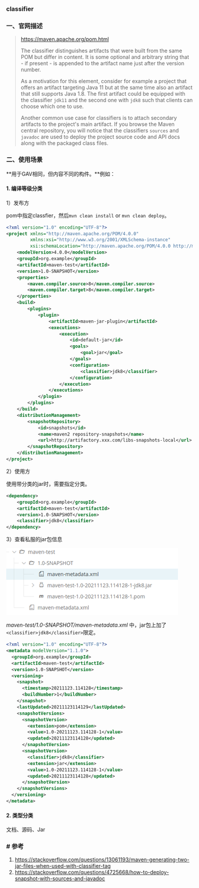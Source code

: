 ### classifier

### 一、官网描述

> https://maven.apache.org/pom.html
> 
> The classifier distinguishes artifacts that were built from the same POM but differ in content. It is some optional and arbitrary string that - if present - is appended to the artifact name just after the version number.
> 
> As a motivation for this element, consider for example a project that offers an artifact targeting Java 11 but at the same time also an artifact that still supports Java 1.8. The first artifact could be equipped with the classifier `jdk11` and the second one with `jdk8` such that clients can choose which one to use.
> 
> Another common use case for classifiers is to attach secondary artifacts to the project's main artifact. If you browse the Maven central repository, you will notice that the classifiers `sources` and `javadoc` are used to deploy the project source code and API docs along with the packaged class files.

### 二、使用场景

**用于GAV相同，但内容不同的构件。**例如：

#### 1. 编译等级分类

1）发布方

pom中指定classfier，然后`mvn clean install` or `mvn clean deploy`。

```xml
<?xml version="1.0" encoding="UTF-8"?>
<project xmlns="http://maven.apache.org/POM/4.0.0"
         xmlns:xsi="http://www.w3.org/2001/XMLSchema-instance"
         xsi:schemaLocation="http://maven.apache.org/POM/4.0.0 http://maven.apache.org/xsd/maven-4.0.0.xsd">
    <modelVersion>4.0.0</modelVersion>
    <groupId>org.example</groupId>
    <artifactId>maven-test</artifactId>
    <version>1.0-SNAPSHOT</version>
    <properties>
        <maven.compiler.source>8</maven.compiler.source>
        <maven.compiler.target>8</maven.compiler.target>
    </properties>
    <build>
        <plugins>
            <plugin>
                <artifactId>maven-jar-plugin</artifactId>
                <executions>
                    <execution>
                        <id>default-jar</id>
                        <goals>
                            <goal>jar</goal>
                        </goals>
                        <configuration>
                            <classifier>jdk8</classifier>
                        </configuration>
                    </execution>
                </executions>
            </plugin>
        </plugins>
    </build>
    <distributionManagement>
        <snapshotRepository>
            <id>snapshots</id>
            <name>maven2 repository-snapshots</name>
            <url>http://artifactory.xxx.com/libs-snapshots-local</url>
        </snapshotRepository>
    </distributionManagement>
</project>
```

2）使用方

使用带分类的jar时，需要指定分类。

```xml
<dependency>
    <groupId>org.example</groupId>
    <artifactId>maven-test</artifactId>
    <version>1.0-SNAPSHOT</version>
    <classifier>jdk8</classifier>
</dependency>
```

3）查看私服的jar包信息

![image-20211123195419329](pic/image-20211123195419329.png)

*maven-test/1.0-SNAPSHOT/maven-metadata.xml* 中，jar包上加了`<classifier>jdk8</classifier>`限定。

```xml
<?xml version="1.0" encoding="UTF-8"?>
<metadata modelVersion="1.1.0">
  <groupId>org.example</groupId>
  <artifactId>maven-test</artifactId>
  <version>1.0-SNAPSHOT</version>
  <versioning>
    <snapshot>
      <timestamp>20211123.114128</timestamp>
      <buildNumber>1</buildNumber>
    </snapshot>
    <lastUpdated>20211123114129</lastUpdated>
    <snapshotVersions>
      <snapshotVersion>
        <extension>pom</extension>
        <value>1.0-20211123.114128-1</value>
        <updated>20211123114128</updated>
      </snapshotVersion>
      <snapshotVersion>
        <classifier>jdk8</classifier>
        <extension>jar</extension>
        <value>1.0-20211123.114128-1</value>
        <updated>20211123114128</updated>
      </snapshotVersion>
    </snapshotVersions>
  </versioning>
</metadata>
```

#### 2. 类型分类

文档、源码、Jar

### # 参考

1. https://stackoverflow.com/questions/13061193/maven-generating-two-jar-files-when-used-with-classifier-tag
2. https://stackoverflow.com/questions/4725668/how-to-deploy-snapshot-with-sources-and-javadoc
